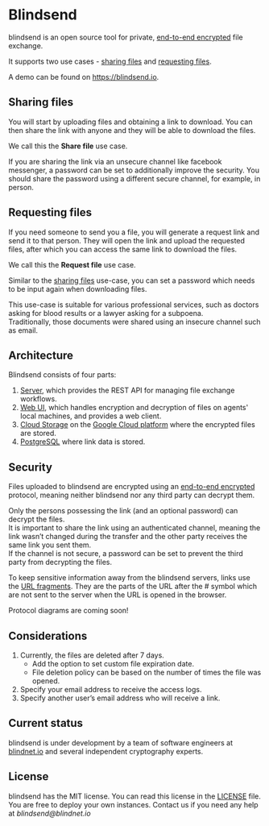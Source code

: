 # Blindsend

blindsend is an open source tool for private, [end-to-end encrypted](https://en.wikipedia.org/wiki/End-to-end_encryption) file exchange.   

It supports two use cases - [sharing files](https://github.com/blindnet-io/blindsend#sharing-files) and [requesting files](https://github.com/blindnet-io/blindsend#requesting-files).  

A demo can be found on https://blindsend.io.

## Sharing files

You will start by uploading files and obtaining a link to download. You can then share the link with anyone and they will be able to download the files.  

We call this the **Share file** use case.

If you are sharing the link via an unsecure channel like facebook messenger, a password can be set to additionally improve the security.  You should share the password using a different secure channel, for example, in person.

## Requesting files

If you need someone to send you a file, you will generate a request link and send it to that person. They will open the link and upload the requested files, after which you can access the same link to download the files.

We call this the **Request file** use case.

Similar to the [sharing files](https://github.com/blindnet-io/blindsend#sharing-files) use-case, you can set a password which needs to be input again when downloading files.

This use-case is suitable for various professional services, such as doctors asking for blood results or a lawyer asking for a subpoena.  
Traditionally, those documents were shared using an insecure channel such as email.

## Architecture

Blindsend consists of four parts:
1. [Server](https://github.com/blindnet-io/blindsend-server), which provides the REST API for managing file exchange workflows.
1. [Web UI](https://github.com/blindnet-io/blindsend-fe), which handles encryption and decryption of files on agents' local machines, and provides a web client.
1. [Cloud Storage](https://cloud.google.com/storage) on the [Google Cloud platform](https://cloud.google.com/) where the encrypted files are stored.
1. [PostgreSQL](https://www.postgresql.org/) where link data is stored.

## Security

Files uploaded to blindsend are encrypted using an [end-to-end encrypted](https://en.wikipedia.org/wiki/End-to-end_encryption) protocol, meaning neither blindsend nor any third party can decrypt them.

Only the persons possessing the link (and an optional password) can decrypt the files.  
It is important to share the link using an authenticated channel, meaning the link wasn’t changed during the transfer and the other party receives the same link you sent them.  
If the channel is not secure, a password can be set to prevent the third party from decrypting the files.

To keep sensitive information away from the blindsend servers, links use the [URL fragments](https://en.wikipedia.org/wiki/URI_fragment). They are the parts of the URL after the # symbol which are not sent to the server when the URL is opened in the browser.

Protocol diagrams are coming soon!

## Considerations

1. Currently, the files are deleted after 7 days. 
    - Add the option to set custom file expiration date.
    - File deletion policy can be based on the number of times the file was opened.
1. Specify your email address to receive the access logs.
1. Specify another user’s email address who will receive a link.

## Current status

blindsend is under development by a team of software engineers at [blindnet.io](https://blindnet.io) and several independent cryptography experts.

## License

blindsend has the MIT license. You can read this license in the [LICENSE](https://github.com/blindnet-io/blindsend/blob/develop/LICENSE) file.  
You are free to deploy your own instances. Contact us if you need any help at _blindsend@blindnet.io_